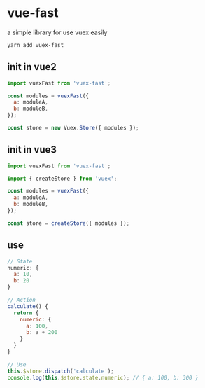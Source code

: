 # vue-fast

a simple library for use vuex easily

```sh
yarn add vuex-fast
```

## init in vue2

```js
import vuexFast from 'vuex-fast';

const modules = vuexFast({
  a: moduleA,
  b: moduleB,
});

const store = new Vuex.Store({ modules });
```

## init in vue3

```js
import vuexFast from 'vuex-fast';

import { createStore } from 'vuex';

const modules = vuexFast({
  a: moduleA,
  b: moduleB,
});

const store = createStore({ modules });
```

## use

```js
// State
numeric: {
  a: 10,
  b: 20
}

// Action
calculate() {
  return {
    numeric: {
      a: 100,
      b: a + 200
    }
  }
}

// Use
this.$store.dispatch('calculate');
console.log(this.$store.state.numeric); // { a: 100, b: 300 }
```
